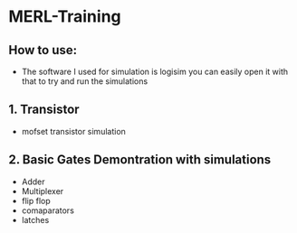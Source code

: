 # MERL-Training
## How to use:
 - The software I used for simulation is logisim you can easily open it with that to try and run the simulations


## 1. Transistor
 - mofset transistor simulation

## 2. Basic Gates Demontration with simulations
 - Adder
 - Multiplexer
 - flip flop
 - comaparators
 - latches
